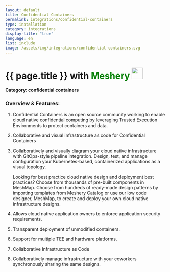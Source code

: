 ```yaml
---
layout: default
title: Confidential Containers
permalink: integrations/confidential-containers
type: installation
category: integrations
display-title: "true"
language: en
list: include
image: /assets/img/integrations/confidential-containers.svg
---
```


<h1>{{ page.title }} with <span style="font-weight: bold; color: green;">Meshery</span> <img src="{{ page.image }}" style="width: 35px; height: 35px;" /></h1>


#### Category: confidential containers

### Overview & Features:
1. Confidential Containers is an open source community working to enable cloud native  confidential computing by leveraging Trusted Execution Environments to protect  containers and data.

2. Collaborative and visual infrastructure as code for Confidential Containers

4. 
    Collaboratively and visually diagram your cloud native infrastructure with GitOps-style pipeline integration. Design, test, and manage configuration your Kubernetes-based, containerized applications as a visual topology.



    Looking for best practice cloud native design and deployment best practices? Choose from thousands of pre-built components in MeshMap. Choose from hundreds of ready-made design patterns by importing templates from Meshery Catalog or use our low code designer, MeshMap, to create and deploy your own cloud native infrastructure designs.



5. Allows cloud native application owners to enforce application security requirements.

6. Transparent deployment of unmodified containers.

7. Support for multiple TEE and hardware platforms.

8. Collaborative Infrastructure as Code

9. Collaboratively manage infrastructure with your coworkers synchronously sharing the same designs.

